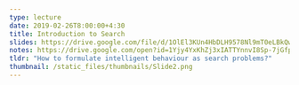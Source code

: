```yaml
---
type: lecture
date: 2019-02-26T8:00:00+4:30
title: Introduction to Search
slides: https://drive.google.com/file/d/1OlEl3KUn4HbDLH9578Nl9mT0eLBkQwIi/view?usp=sharing
notes: https://drive.google.com/open?id=1Yjy4YxKhZj3xIATTYnnvI8Sp-7jGfpYa
tldr: "How to formulate intelligent behaviour as search problems?"
thumbnail: /static_files/thumbnails/Slide2.png
---
```


